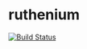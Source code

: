 # ruthenium
[![Build Status](https://travis-ci.org/takoeight0821/ruthenium.svg?branch=master)](https://travis-ci.org/takoeight0821/ruthenium)
